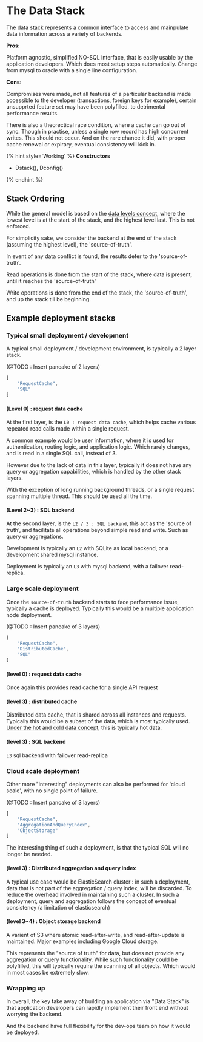 # The Data Stack

The data stack represents a common interface to access and mainpulate data information across a variety of backends.

**Pros:**

Platform agnostic, simplified NO-SQL interface, that is easily usable by the application developers. Which does most setup steps automatically. Change from mysql to oracle with a single line configuration.

**Cons:**

Compromises were made, not all features of a particular backend is made accessible to the developer (transactions, foreign keys for example), certain unsupprted feature set may have been polyfilled, to detrimental performance results.

There is also a theorectical race condition, where a cache can go out of sync. Though in practise, unless a single row record has high concurrent writes. This should not occur. And on the rare chance it did, with proper cache renewal or expirary, eventual consistency will kick in.

{% hint style='Working' %}
**Constructors**

+ Dstack(), Dconfig()

{% endhint %}

## Stack Ordering

While the general model is based on the [data levels concept](./CONCEPT-data-levels.md), where the lowest level is at the start of the stack, and the highest level last. This is not enforced.

For simplicity sake, we consider the backend at the end of the stack (assuming the highest level), the 'source-of-truth'.

In event of any data conflict is found, the results defer to the 'source-of-truth'.

Read operations is done from the start of the stack, where data is present, until it reaches the 'source-of-truth'

Write operations is done from the end of the stack, the 'source-of-truth', and up the stack till be beginning.

## Example deployment stacks

### Typical small deployment / development

A typical small deployment / development environment, is typically a 2 layer stack.

(@TODO : Insert pancake of 2 layers)
``` javascript
[
	"RequestCache",
	"SQL"
]
```

#### (Level 0) : request data cache

At the first layer, is the `L0 : request data cache`, which helps cache various repeated read calls made within a single request.

A common example would be user information, where it is used for authentication, routing logic, and application logic. Which rarely changes, and is read in a single SQL call, instead of 3.

However due to the lack of data in this layer, typically it does not have any query or aggregation capabilities, which is handled by the other stack layers.

With the exception of long running background threads, or a single request spanning multiple thread. This should be used all the time.

#### (Level 2~3) : SQL backend

At the second layer, is the `L2 / 3 : SQL backend`, this act as the 'source of truth', and facilitate all operations beyond simple read and write. Such as query or aggregations.

Development is typically an `L2` with SQLite as local backend, or a development shared mysql instance.

Deployment is typically an `L3` with mysql backend, with a failover read-replica.

### Large scale deployment

Once the `source-of-truth` backend starts to face performance issue, typically a cache is deployed. Typically this would be a multiple application node deployment.

(@TODO : Insert pancake of 3 layers)
``` javascript
[
	"RequestCache",
	"DistributedCache",
	"SQL"
]
```

#### (level 0) : request data cache

Once again this provides read cache for a single API request

#### (level 3) : distributed cache
Distributed data cache, that is shared across all instances and requests. Typically this would be a subset of the data, which is most typically used. [Under the hot and cold data concept](http://www.ibmbigdatahub.com/blog/your-big-data-hot-warm-or-cold), this is typically hot data.

#### (level 3) : SQL backend
`L3` sql backend with failover read-replica

### Cloud scale deployment

Other more "interesting" deployments can also be performed for 'cloud scale', with no single point of failure.

(@TODO : Insert pancake of 3 layers)
``` javascript
[
	"RequestCache",
	"AggregationAndQueryIndex",
	"ObjectStorage"
]
```

The interesting thing of such a deployment, is that the typical SQL will no longer be needed.

#### (level 3) : Distributed aggregation and query index

A typical use case would be ElasticSearch cluster : in such a deployment, data that is not part of the aggregation / query index, will be discarded. To reduce the overhead involved in maintaining such a cluster. In such a deployment, query and aggregation follows the concept of eventual consistency (a limitation of elasticsearch)

#### (level 3~4) : Object storage backend

A varient of S3 where atomic read-after-write, and read-after-update is maintained. Major examples including Google Cloud storage.

This represents the "source of truth" for data, but does not provide any aggregation or query functionality. While such functionality could be polyfilled, this will typically require the scanning of all objects. Which would in most cases be extremely slow.

### Wrapping up

In overall, the key take away of building an application via "Data Stack" is that application developers can rapidly implement their front end without worrying the backend.

And the backend have full flexibility for the dev-ops team on how it would be deployed.
